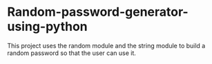 # Random-password-generator-using-python

This project uses the random module and the string module to build a random password so that the user can use it.
